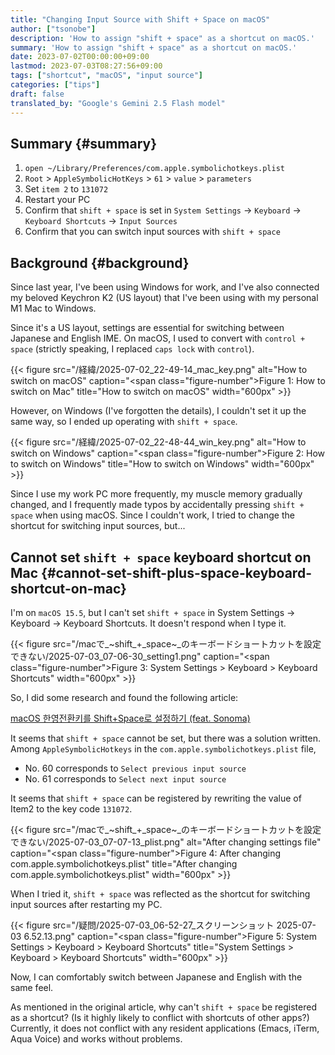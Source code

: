 ```yaml
---
title: "Changing Input Source with Shift + Space on macOS"
author: ["tsonobe"]
description: 'How to assign "shift + space" as a shortcut on macOS.'
summary: 'How to assign "shift + space" as a shortcut on macOS.'
date: 2023-07-02T00:00:00+09:00
lastmod: 2023-07-03T08:27:56+09:00
tags: ["shortcut", "macOS", "input source"]
categories: ["tips"]
draft: false
translated_by: "Google's Gemini 2.5 Flash model"
---
```


## Summary {#summary}

1.  `open ~/Library/Preferences/com.apple.symbolichotkeys.plist`
2.  `Root` > `AppleSymbolicHotKeys` > `61` > `value` > `parameters`
3.  Set `item 2` to `131072`
4.  Restart your PC
5.  Confirm that `shift + space` is set in `System Settings` -> `Keyboard` -> `Keyboard Shortcuts` -> `Input Sources`
6.  Confirm that you can switch input sources with `shift + space`

## Background {#background}

Since last year, I've been using Windows for work, and I've also connected my beloved Keychron K2 (US layout) that I've been using with my personal M1 Mac to Windows.

Since it's a US layout, settings are essential for switching between Japanese and English IME. On macOS, I used to convert with `control + space` (strictly speaking, I replaced `caps lock` with `control`).

{{< figure src="/経緯/2025-07-02_22-49-14_mac_key.png" alt="How to switch on macOS" caption="<span class=\"figure-number\">Figure 1: </span>How to switch on Mac" title="How to switch on macOS" width="600px" >}}

However, on Windows (I've forgotten the details), I couldn't set it up the same way, so I ended up operating with `shift + space`.

{{< figure src="/経緯/2025-07-02_22-48-44_win_key.png" alt="How to switch on Windows" caption="<span class=\"figure-number\">Figure 2: </span>How to switch on Windows" title="How to switch on Windows" width="600px" >}}

Since I use my work PC more frequently, my muscle memory gradually changed, and I frequently made typos by accidentally pressing `shift + space` when using macOS.
Since I couldn't work, I tried to change the shortcut for switching input sources, but...

## Cannot set `shift + space` keyboard shortcut on Mac {#cannot-set-shift-plus-space-keyboard-shortcut-on-mac}

I'm on `macOS 15.5`, but I can't set `shift + space` in System Settings -> Keyboard -> Keyboard Shortcuts.
It doesn't respond when I type it.

{{< figure src="/macで_~shift_+_space~_のキーボードショートカットを設定できない/2025-07-03_07-06-30_setting1.png" caption="<span class=\"figure-number\">Figure 3: </span>System Settings > Keyboard > Keyboard Shortcuts" width="600px" >}}

So, I did some research and found the following article:

[macOS 한영전환키를 Shift+Space로 설정하기 (feat. Sonoma)](https://seorenn.tistory.com/547)

It seems that `shift + space` cannot be set, but there was a solution written.
Among `AppleSymbolicHotkeys` in the `com.apple.symbolichotkeys.plist` file,

-   No. 60 corresponds to `Select previous input source`
-   No. 61 corresponds to `Select next input source`

It seems that `shift + space` can be registered by rewriting the value of Item2 to the key code `131072`.

{{< figure src="/macで_~shift_+_space~_のキーボードショートカットを設定できない/2025-07-03_07-07-13_plist.png" alt="After changing settings file" caption="<span class=\"figure-number\">Figure 4: </span>After changing com.apple.symbolichotkeys.plist" title="After changing com.apple.symbolichotkeys.plist" width="600px" >}}

When I tried it, `shift + space` was reflected as the shortcut for switching input sources after restarting my PC.

{{< figure src="/疑問/2025-07-03_06-52-27_スクリーンショット 2025-07-03 6.52.13.png" caption="<span class=\"figure-number\">Figure 5: </span>System Settings > Keyboard > Keyboard Shortcuts" title="System Settings > Keyboard > Keyboard Shortcuts" width="600px" >}}

Now, I can comfortably switch between Japanese and English with the same feel.

As mentioned in the original article, why can't `shift + space` be registered as a shortcut?
(Is it highly likely to conflict with shortcuts of other apps?)
Currently, it does not conflict with any resident applications (Emacs, iTerm, Aqua Voice) and works without problems.

```